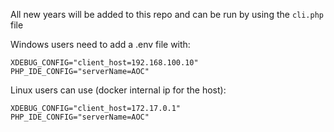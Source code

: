 All new years will be added to this repo and can be run by using the `cli.php` file

Windows users need to add a .env file with:
```
XDEBUG_CONFIG="client_host=192.168.100.10"
PHP_IDE_CONFIG="serverName=AOC"
```

Linux users can use (docker internal ip for the host):
```
XDEBUG_CONFIG="client_host=172.17.0.1"
PHP_IDE_CONFIG="serverName=AOC"